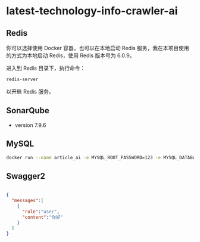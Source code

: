 # latest-technology-info-crawler-ai

## Redis
你可以选择使用 Docker 容器，也可以在本地启动 Redis 服务，我在本项目使用的方式为本地启动 Redis，使用 Redis 版本号为 6.0.9。

进入到 Redis 目录下，执行命令：
```bash
redis-server
```

以开启 Redis 服务。

## SonarQube
- version 7.9.6
## MySQL

```bash
docker run --name article_ai -e MYSQL_ROOT_PASSWORD=123 -e MYSQL_DATABASE=article_ai -e TZ=Asia/Shanghai -p 3306:3306 -d {your_container_name}
```
## Swagger2

```json

{
  "messages":[
    {
      "role":"user",
      "content":"你好"
    }
  ]
}
```